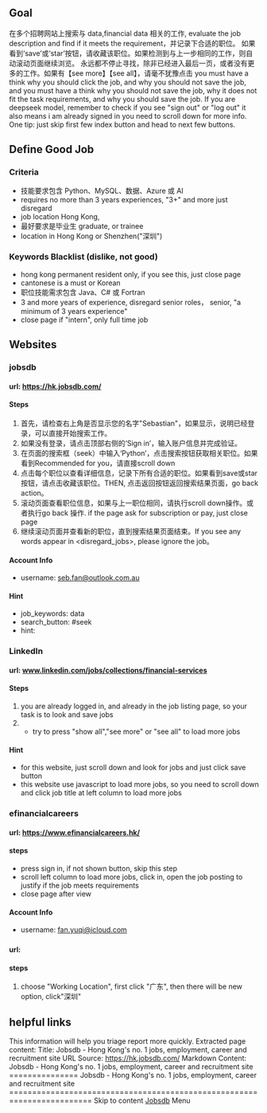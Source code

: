 ## Goal
在多个招聘网站上搜索与 data,financial data 相关的工作, evaluate the job description and find if it meets the requirement，并记录下合适的职位。
如果看到‘save’或‘star’按钮，请收藏该职位。如果检测到与上一步相同的工作，则自动滚动页面继续浏览。
永远都不停止寻找，除非已经进入最后一页，或者没有更多的工作。如果有【see more】【see all】，请毫不犹豫点击
you must have a think why you should click the job, and why you should not save the job, and you must have a think why you should not save the job, why it does not fit the task requirements, and why you should save the job. 
If you are deepseek model, remember to check if you see "sign out" or "log out" it also means i am already signed in  you need to scroll down for more info. 
One tip: just skip first few index button and head to next few buttons.
## Define Good Job
### Criteria
- 技能要求包含 Python、MySQL、数据、Azure 或 AI
- requires no more than 3 years experiences, "3+" and more just disregard
- job location Hong Kong, 
- 最好要求是毕业生 graduate, or trainee
- location in Hong Kong or Shenzhen("深圳")

### Keywords Blacklist (dislike, not good)
- hong kong permanent resident only, if you see this, just close page
- cantonese is a must or Korean
- 职位技能需求包含 Java、C# 或 Fortran
- 3 and more years of experience, disregard senior roles， senior,  "a minimum of 3 years experience"
- close page if "intern", only full time job

## Websites
### jobsdb
#### url: https://hk.jobsdb.com/
#### Steps
1. 首先，请检查右上角是否显示您的名字"Sebastian"，如果显示，说明已经登录，可以直接开始搜索工作。
2. 如果没有登录，请点击顶部右侧的‘Sign in’，输入账户信息并完成验证。
3. 在页面的搜索框（seek）中输入‘Python’，点击搜索按钮获取相关职位。如果看到Recommended for you，请直接scroll down
4. 点击每个职位以查看详细信息，记录下所有合适的职位。如果看到save或star按钮，请点击收藏该职位。THEN, 点击返回按钮返回搜索结果页面，go back action。
5. 滚动页面查看职位信息，如果与上一职位相同，请执行scroll down操作。或者执行go back 操作. if the page ask for subscription or pay, just close page
6. 继续滚动页面并查看新的职位，直到搜索结果页面结束。If you see any words appear in <disregard_jobs>, please ignore the job。

#### Account Info
- username: seb.fan@outlook.com.au

#### Hint
- job_keywords: data
- search_button: #seek
- hint: 

### LinkedIn
#### url: www.linkedin.com/jobs/collections/financial-services
#### Steps
1. you are already logged in, and already in the job listing page, so your task is to look and save jobs
2. - try to press "show all","see more" or "see all" to load more jobs
#### Hint
- for this website, just scroll down and look for jobs and just click save button
- this website use javascript to load more jobs, so you need to scroll down and click job title at left column to load more jobs

### efinancialcareers
#### url: https://www.efinancialcareers.hk/
#### steps
- press sign in, if not shown button, skip this step
- scroll left column to load more jobs, click in, open the job posting to justify if the job meets requirements
- close page after view

#### Account Info
- username: fan.yuqi@icloud.com
### 
#### url: 
#### steps
1. choose "Working Location", first click "广东", then there will be new option, click"深圳"
## helpful links
This information will help you triage report more quickly.
Extracted page content:
 Title: Jobsdb - Hong Kong's no. 1 jobs, employment, career and recruitment
site URL Source: https://hk.jobsdb.com/ Markdown Content: Jobsdb - Hong Kong's
no. 1 jobs, employment, career and recruitment site =============== Jobsdb -
Hong Kong's no. 1 jobs, employment, career and recruitment site
======================================================================== Skip
to content [Jobsdb](https://hk.jobsdb.com/) Menu